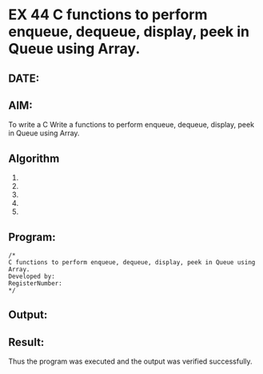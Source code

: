 # EX 44 C functions to perform enqueue, dequeue, display, peek in Queue using Array.
## DATE:
## AIM:
To write a C Write a functions to perform enqueue, dequeue, display, peek in Queue using Array.

## Algorithm
1. 
2. 
3. 
4.  
5.   

## Program:
```
/*
C functions to perform enqueue, dequeue, display, peek in Queue using Array.
Developed by: 
RegisterNumber:  
*/
```

## Output:



## Result:
Thus the program was executed and the output was verified successfully.
